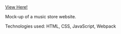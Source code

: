 [View Here!]([https://npinak.github.io/library/](https://npinak.github.io/watermelon-music/))

Mock-up of a music store website.

Technologies used: HTML, CSS, JavaScript, Webpack
